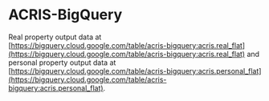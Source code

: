 # ACRIS-BigQuery

Real property output data at [https://bigquery.cloud.google.com/table/acris-bigquery:acris.real_flat](https://bigquery.cloud.google.com/table/acris-bigquery:acris.real_flat)
and personal property output data at [https://bigquery.cloud.google.com/table/acris-bigquery:acris.personal_flat](https://bigquery.cloud.google.com/table/acris-bigquery:acris.personal_flat).
